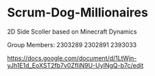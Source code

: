 # Scrum-Dog-Millionaires
2D Side Scoller based on Minecraft Dynamics

Group Members: 
2303289
2302891
2393033




https://docs.google.com/document/d/1LtWjn-yJh1E1d_EoXST2fb7v0ZfIiN9U-UyINgQ-b7c/edit

